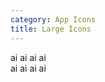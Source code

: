 ```yaml
---
category: App Icons
title: Large Icons
---
```


<div class="docs-example">
  <div>
    <span class="app-icon app-icon-lg app-icon-black">ai</span>
    <span class="app-icon app-icon-lg app-icon-blue">ai</span>
    <span class="app-icon app-icon-lg app-icon-green">ai</span>
    <span class="app-icon app-icon-lg app-icon-orange">ai</span>
  </div>
  <div>
    <span class="app-icon app-icon-lg app-icon-branded-black">ai<span class="caret"></span></span>
    <span class="app-icon app-icon-lg app-icon-branded-blue">ai<span class="caret"></span></span>
    <span class="app-icon app-icon-lg app-icon-branded-green">ai<span class="caret"></span></span>
    <span class="app-icon app-icon-lg app-icon-branded-orange">ai<span class="caret"></span></span>
  </div>
</div>
